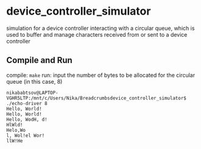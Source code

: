 # device_controller_simulator
simulation for a device controller interacting with a circular queue, which is used to buffer and manage characters received from or sent to a device controller

## Compile and Run
compile: 
`make`
run:
input the number of bytes to be allocated for the circular queue (in this case, 8)
```
nikababtsov@LAPTOP-VGHR5LTP:/mnt/c/Users/Nika/Breadcrumbsdevice_controller_simulator$ ./echo-driver 8
Hello, World!
Hello, World!
Hello, WodH, d!
HlWld!
Helo,Wo
l, Wol!el Wor!
llW!He
```

